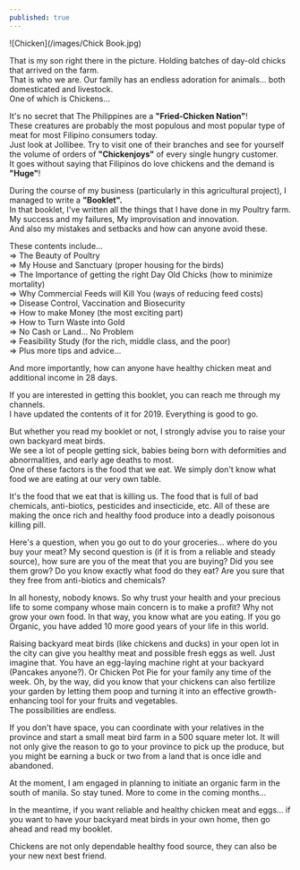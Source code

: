 ```yaml
---
published: true
---
```

![Chicken](/images/Chick Book.jpg)

That is my son right there in the picture. Holding batches of day-old chicks that arrived on the farm.   
That is who we are. Our family has an endless adoration for animals... both domesticated and livestock.   
One of which is Chickens...

It's no secret that The Philippines are a **"Fried-Chicken Nation"**!   
These creatures are probably the most populous and most popular type of meat for most Filipino consumers today.   
Just look at Jollibee. Try to visit one of their branches and see for yourself the volume of orders of **"Chickenjoys"** of every single hungry customer.   
It goes without saying that Filipinos do love chickens and the demand is **"Huge"**!

During the course of my business (particularly in this agricultural project), I managed to write a **"Booklet".**   
In that booklet, I've written all the things that I have done in my Poultry farm.   
My success and my failures, My improvisation and innovation.   
And also my mistakes and setbacks and how can anyone avoid these.

These contents include...   
=> The Beauty of Poultry   
=> My House and Sanctuary (proper housing for the birds)   
=> The Importance of getting the right Day Old Chicks (how to minimize mortality)   
=> Why Commercial Feeds will Kill You (ways of reducing feed costs)   
=> Disease Control, Vaccination and Biosecurity   
=> How to make Money (the most exciting part)   
=> How to Turn Waste into Gold   
=> No Cash or Land... No Problem   
=> Feasibility Study (for the rich, middle class, and the poor)   
=> Plus more tips and advice...

And more importantly, how can anyone have healthy chicken meat and additional income in 28 days.


If you are interested in getting this booklet, you can reach me through my channels.   
I have updated the contents of it for 2019. Everything is good to go.

But whether you read my booklet or not, I strongly advise you to raise your own backyard meat birds.   
We see a lot of people getting sick, babies being born with deformities and abnormalities, and early age deaths to most.   
One of these factors is the food that we eat. We simply don't know what food we are eating at our very own table.

It's the food that we eat that is killing us. The food that is full of bad chemicals, anti-biotics, pesticides and insecticide, etc. 
All of these are making the once rich and healthy food produce into a deadly poisonous killing pill.

Here's a question, when you go out to do your groceries... where do you buy your meat? My second question is (if it is from a reliable and steady source), how sure are you of the meat that you are buying? Did you see them grow? Do you know exactly what food do they eat? Are you sure that they free from anti-biotics and chemicals?

In all honesty, nobody knows. So why trust your health and your precious life to some company whose main concern is to make a profit?
Why not grow your own food. In that way, you know what are you eating. 
If you go Organic, you have added 10 more good years of your life in this world. 

Raising backyard meat birds (like chickens and ducks) in your open lot in the city can give you healthy meat and possible fresh eggs as well. 
Just imagine that. You have an egg-laying machine right at your backyard (Pancakes anyone?). Or Chicken Pot Pie for your family any time of the week. 
Oh, by the way, did you know that your chickens can also fertilize your garden by letting them poop and turning it into an effective growth-enhancing tool for your fruits and vegetables.  
The possibilities are endless. 

If you don't have space, you can coordinate with your relatives in the province and start a small meat bird farm in a 500 square meter lot. 
It will not only give the reason to go to your province to pick up the produce, but you might be earning a buck or two from a land that is once idle and abandoned.

At the moment, I am engaged in planning to initiate an organic farm in the south of manila. So stay tuned. More to come in the coming months...

In the meantime, if you want reliable and healthy chicken meat and eggs... if you want to have your backyard meat birds in your own home, then go ahead and read my booklet.

Chickens are not only dependable healthy food source, they can also be your new next best friend.












